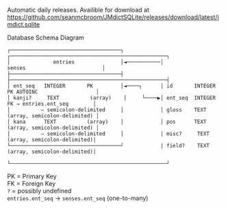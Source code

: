 Automatic daily releases.
Availible for download at https://github.com/seanmcbroom/JMdictSQLite/releases/download/latest/jmdict.sqlite

Database Schema Diagram
```
┌────────────────────────────────────┐            ┌───────────────────────────────────────────────────┐
│              entries               │◄───────────│                    senses                         │
├────────────────────────────────────┤            ├───────────────────────────────────────────────────┤
│ ent_seq   INTEGER       PK         │◄────┐      │ id       INTEGER     PK AUTOINC                   │
│ kanji?     TEXT          (array)    │     └────▶│ ent_seq  INTEGER      FK → entries.ent_seq        │
│          – semicolon-delimited     │            │ gloss    TEXT        (array, semicolon-delimited) │
│ kana      TEXT          (array)    │            │ pos      TEXT        (array, semicolon-delimited) │
│          – semicolon-delimited     │            | misc?     TEXT        (array, semicolon-delimited)|
└────────────────────────────────────┘            | field?    TEXT        (array, semicolon-delimited)|
                                                  └───────────────────────────────────────────────────┘
```
PK = Primary Key<br>
FK = Foreign Key<br>
`?` = possibly undefined  
`entries.ent_seq` → `senses.ent_seq` (one-to-many)
